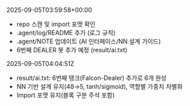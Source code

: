 2025-09-05T03:59:58+00:00

- repo 스캔 및 import 포맷 확인
- .agent/log/README 추가 (로그 규칙)
- .agent/NOTE 업데이트 (AI 인터페이스/NN 설계 가이드)
- 6번째 DEALER 봇 추가 예정 (result/ai.txt)

2025-09-05T04:04:51Z

- result/ai.txt: 6번째 탱크(Falcon-Dealer) 추가로 6개 완성
- NN 기반 설계 유지(48→5, tanh/sigmoid), 역할별 가중치 차별화
- Import 포맷 유지(블록 구분 주석 포함)

